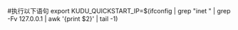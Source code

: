 #执行以下语句
export KUDU_QUICKSTART_IP=$(ifconfig | grep "inet " | grep -Fv 127.0.0.1 |  awk '{print $2}' | tail -1)
